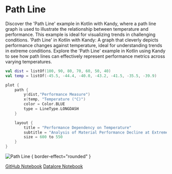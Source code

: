 # Path Line

<web-summary>
Discover the 'Path Line' example in Kotlin with Kandy, where a path line graph is used to illustrate the relationship between temperature and performance.
This example is ideal for visualizing trends in challenging conditions.
</web-summary>

<card-summary>
'Path Line' in Kotlin with Kandy: A graph that cleverly depicts performance changes against temperature, ideal for understanding trends in extreme conditions.
</card-summary>

<link-summary>
Explore the 'Path Line' example in Kotlin using Kandy to see how path lines can effectively represent performance metrics across varying temperatures.
</link-summary>

<!---IMPORT org.jetbrains.kotlinx.kandy.letsplot.samples.Lines-->

<!---FUN path_line-->

```kotlin
val dist = listOf(100, 90, 80, 70, 60, 50, 40)
val temp = listOf(-45.5, -44.4, -40.0, -43.2, -41.5, -35.5, -39.9)

plot {
    path {
        y(dist,"Performance Measure")
        x(temp, "Temperature (°C)")
        color = Color.BLUE
        type = LineType.LONGDASH
    }

    layout {
        title = "Performance Dependency on Temperature"
        subtitle = "Analysis of Material Performance Decline at Extremely Low Temperatures"
        size = 600 to 550
    }
}
```

<!---END-->

![Path Line](path_line.svg) { border-effect="rounded" }

<seealso style="cards">
       <category ref="example-ktnb">
           <a href="https://github.com/Kotlin/kandy/blob/main/examples/notebooks/lets-plot/samples/line/path_line.ipynb" summary="View the notebook on our GitHub repository">GitHub Notebook</a>
           <a href="https://datalore.jetbrains.com/report/static/KQKedA4jDrKu63O53gEN0z/5zlpAPH1qFTqjEElTEeLSQ" summary="Experiment with this example on Datalore">Datalore Notebook</a>
       </category>
</seealso>
